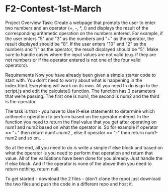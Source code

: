 # F2-Contest-1st-March
Project Overview
Task:
Create a webpage that prompts the user to enter two numbers and an operator (+, -, *, /) and displays the result of the corresponding arithmetic operation on the numbers entered.
For example, if the user enters "5" and "3" as the numbers and "+" as the operator, the result displayed should be "8". If the user enters "10" and "2" as the numbers and "/" as the operator, the result displayed should be "5". Make sure to handle cases where the input values are not valid (e.g. if they are not numbers or if the operator entered is not one of the four valid operators).

Requirements
Now you have already been given a simple starter code to start with. You don’t need to worry about what is happening in the index.html. Everything will work on its own. All you need to do is go to the script.js and edit the calculate() function. The function has 3 parameters that we’re passing. The first one is num1, the second is num2 and the third is the operator.


The task is that - you have to Use if-else statements to determine which arithmetic operation to perform based on the operator entered. In the function you need to return the final value that you get after operating on num1 and num2 based on what the operator is. So for example if operator == "+" then return num1+num2 , else if operator == "-" then return num1-num2 and so on....


So at the end, all you need to do is write a simple if else block and based on what the operator is you need to perform that operation and return that value. All of the validations have been done for you already. Just handle the if else block. And if the operator is none of the above then you need to return nothing. return null.


To get started - download the 2 files - (don't clone the repo) just download the two files and push the code in a different repo and host it.
